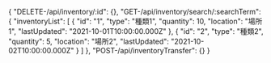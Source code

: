{
  "DELETE-/api/inventory/:id": {},
  "GET-/api/inventory/search/:searchTerm": {
    "inventoryList": [
      {
        "id": "1",
        "type": "種類1",
        "quantity": 10,
        "location": "場所1",
        "lastUpdated": "2021-10-01T10:00:00.000Z"
      },
      {
        "id": "2",
        "type": "種類2",
        "quantity": 5,
        "location": "場所2",
        "lastUpdated": "2021-10-02T10:00:00.000Z"
      }
    ]
  },
  "POST-/api/inventoryTransfer": {}
}